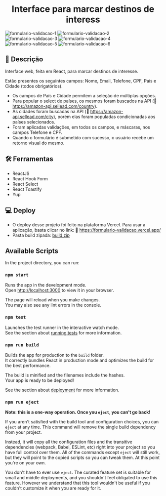 <h1 align="center">Interface para marcar destinos de interess</h1>

![formulario-validacao-1](https://user-images.githubusercontent.com/89364741/198857574-b785ff05-f575-4b0e-93db-3bd91fa701a0.png)
![formulario-validacao-2](https://user-images.githubusercontent.com/89364741/198857575-a253c9bf-e92c-417f-8b90-a474ffdced9e.png)
![formulario-validacao-3](https://user-images.githubusercontent.com/89364741/198857576-5f75eb45-c3ea-452b-ae64-d3d3edff5f25.png)
![formulario-validacao-4](https://user-images.githubusercontent.com/89364741/198857577-6da72d7b-8573-4cd0-8425-aa2c2b8d7108.png)
![formulario-validacao-5](https://user-images.githubusercontent.com/89364741/198857578-efcdc0cc-df2b-48a0-ad57-6592d442d419.png)
![formulario-validacao-6](https://user-images.githubusercontent.com/89364741/198857702-3afcba48-e37f-4a0a-9a17-9355a89e198a.png)

## :page_facing_up: Descrição
<p>Interface web, feita em React, para marcar destinos de interesse.</p>
<p>Estão presentes os seguintes campos: Nome, Email, Telefone, CPF, País e Cidade (todos obrigatórios).</p>

* Os campos de País e Cidade permitem a seleção de múltiplas opções.
* Para popular o select de países, os mesmos foram buscados na API (🔗 https://amazon-api.sellead.com/country).
* As cidades foram buscadas na API (🔗 https://amazon-api.sellead.com/city), porém elas foram populadas condicionadas aos países selecionados.
* Foram aplicadas validações, em todos os campos, e máscaras, nos campos Telefone e CPF.
* Quando o formulário é submetido com sucesso, o usuário recebe um retorno visual do mesmo.

## :hammer_and_wrench: Ferramentas
* ReactJS
* React Hook Form
* React Select
* React Toastify
* Yup

## :computer: Deploy
* O deploy desse projeto foi feito na plataforma Vercel. Para usar a aplicação, basta clicar no link: 🔗 https://formulario-validacao.vercel.app/
* Pasta build zipada: [build.zip](https://github.com/enzozsantana/formulario-validacao/files/9896952/build.zip)

## Available Scripts

In the project directory, you can run:

### `npm start`

Runs the app in the development mode.\
Open [http://localhost:3000](http://localhost:3000) to view it in your browser.

The page will reload when you make changes.\
You may also see any lint errors in the console.

### `npm test`

Launches the test runner in the interactive watch mode.\
See the section about [running tests](https://facebook.github.io/create-react-app/docs/running-tests) for more information.

### `npm run build`

Builds the app for production to the `build` folder.\
It correctly bundles React in production mode and optimizes the build for the best performance.

The build is minified and the filenames include the hashes.\
Your app is ready to be deployed!

See the section about [deployment](https://facebook.github.io/create-react-app/docs/deployment) for more information.

### `npm run eject`

**Note: this is a one-way operation. Once you `eject`, you can't go back!**

If you aren't satisfied with the build tool and configuration choices, you can `eject` at any time. This command will remove the single build dependency from your project.

Instead, it will copy all the configuration files and the transitive dependencies (webpack, Babel, ESLint, etc) right into your project so you have full control over them. All of the commands except `eject` will still work, but they will point to the copied scripts so you can tweak them. At this point you're on your own.

You don't have to ever use `eject`. The curated feature set is suitable for small and middle deployments, and you shouldn't feel obligated to use this feature. However we understand that this tool wouldn't be useful if you couldn't customize it when you are ready for it.
